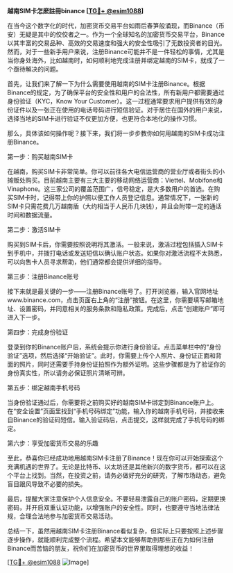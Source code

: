 **越南SIM卡怎麽註冊binance [[TG💪+ @esim1088](https://t.me/s/esim1088)]**

在当今这个数字化的时代，加密货币交易平台如雨后春笋般涌现，而Binance（币安）无疑是其中的佼佼者之一。作为一个全球知名的加密货币交易平台，Binance以其丰富的交易品种、高效的交易速度和强大的安全性吸引了无数投资者的目光。然而，对于一些新手用户来说，注册Binance可能并不是一件轻松的事情，尤其是当你身处海外，比如越南时，如何顺利地完成注册并绑定越南的SIM卡，就成了一个亟待解决的问题。

首先，让我们来了解一下为什么需要使用越南的SIM卡注册Binance。根据Binance的规定，为了确保平台的安全性和用户的合法性，所有新用户都需要通过身份验证（KYC，Know Your Customer）。这一过程通常要求用户提供有效的身份证件以及一张正在使用的电话号码进行短信验证。对于居住在国外的用户来说，选择当地的SIM卡进行验证不仅更加方便，也更符合本地化的操作习惯。

那么，具体该如何操作呢？接下来，我们将一步步教你如何用越南的SIM卡成功注册Binance。

第一步：购买越南SIM卡

在越南，购买SIM卡非常简单。你可以前往各大电信运营商的营业厅或者街头的小摊贩处购买。目前越南主要有三大主要的移动网络运营商：Viettel、Mobifone和Vinaphone。这三家公司的覆盖范围广，信号稳定，是大多数用户的首选。在购买SIM卡时，记得带上你的护照以便工作人员登记信息。通常情况下，一张新的SIM卡只需花费几万越南盾（大约相当于人民币几块钱），并且会附带一定的通话时间和数据流量。

第二步：激活SIM卡

购买到SIM卡后，你需要按照说明将其激活。一般来说，激活过程包括插入SIM卡到手机中，并拨打电话或发送短信以确认账户状态。如果你对激活流程不太熟悉，可以向售卡人员寻求帮助，他们通常都会提供详细的指导。

第三步：注册Binance账号

接下来就是最关键的一步——注册Binance账号了。打开浏览器，输入官网地址www.binance.com，点击页面右上角的“注册”按钮。在这里，你需要填写邮箱地址、设置密码，并同意相关的服务条款和隐私政策。完成后，点击“创建账户”即可进入下一步。

第四步：完成身份验证

登录到你的Binance账户后，系统会提示你进行身份验证。点击菜单栏中的“身份验证”选项，然后选择“开始验证”。此时，你需要上传个人照片、身份证正面和背面的照片，同时还需要手持身份证拍照作为额外证明。这些步骤都是为了验证你的身份真实性，所以请务必保证照片清晰可辨。

第五步：绑定越南手机号码

当身份验证通过后，你需要将之前购买好的越南SIM卡绑定到Binance账户上。在“安全设置”页面里找到“手机号码绑定”功能，输入你的越南手机号码，并接收来自Binance的验证码短信。输入验证码后，点击提交，这样就完成了手机号码的绑定。

第六步：享受加密货币交易的乐趣

至此，恭喜你已经成功地用越南SIM卡注册了Binance！现在你可以开始探索这个充满机遇的世界了。无论是比特币、以太坊还是其他新兴的数字货币，都可以在这个平台上找到。当然，在投资之前，请务必做好充分的研究，了解市场动态，避免盲目跟风导致不必要的损失。

最后，提醒大家注意保护个人信息安全。不要轻易泄露自己的账户密码，定期更换密码，并开启双重认证功能，以增强账户的安全性。同时，也要遵守当地法律法规，合理合法地参与加密货币交易活动。

总结一下，虽然用越南SIM卡注册Binance看似复杂，但实际上只要按照上述步骤逐步操作，就能顺利完成整个流程。希望本文能够帮助到那些正在为如何注册Binance而苦恼的朋友，祝你们在加密货币的世界里取得理想的收益！

[[TG💪+ @esim1088](https://t.me/s/esim1088) ![Image](https://i.postimg.cc/4NQfJmqS/Snipaste-2025-05-13-00-14-12.png)]